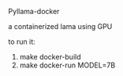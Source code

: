 Pyllama-docker

a containerized lama using GPU 

to run it: 

1. make docker-build
2. make docker-run MODEL=7B
